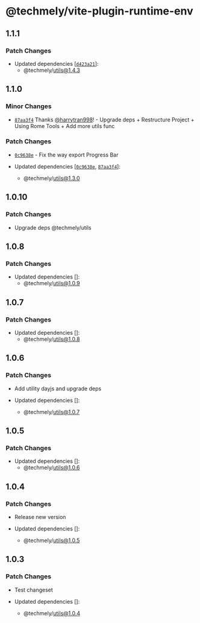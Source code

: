 # @techmely/vite-plugin-runtime-env

## 1.1.1

### Patch Changes

- Updated dependencies [[`d423a21`](undefined)]:
  - @techmely/utils@1.4.3

## 1.1.0

### Minor Changes

- [`87aa3f4`](https://github.com/techmely/utils/commit/87aa3f4fcc8fc239db3b1343f47a6d9bf056de43) Thanks [@harrytran998](https://github.com/harrytran998)! - Upgrade deps + Restructure Project + Using Rome Tools + Add more utils func

### Patch Changes

- [`0c9638e`](undefined) - Fix the way export Progress Bar

- Updated dependencies [[`0c9638e`](undefined), [`87aa3f4`](https://github.com/techmely/utils/commit/87aa3f4fcc8fc239db3b1343f47a6d9bf056de43)]:
  - @techmely/utils@1.3.0

## 1.0.10

### Patch Changes

- Upgrade deps @techmely/utils

## 1.0.8

### Patch Changes

- Updated dependencies []:
  - @techmely/utils@1.0.9

## 1.0.7

### Patch Changes

- Updated dependencies []:
  - @techmely/utils@1.0.8

## 1.0.6

### Patch Changes

- Add utility dayjs and upgrade deps

- Updated dependencies []:
  - @techmely/utils@1.0.7

## 1.0.5

### Patch Changes

- Updated dependencies []:
  - @techmely/utils@1.0.6

## 1.0.4

### Patch Changes

- Release new version

- Updated dependencies []:
  - @techmely/utils@1.0.5

## 1.0.3

### Patch Changes

- Test changeset

- Updated dependencies []:
  - @techmely/utils@1.0.4
